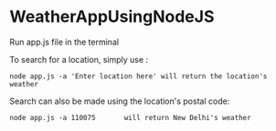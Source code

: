 # WeatherAppUsingNodeJS


Run app.js file in the terminal

To search for a location, simply use : 

    node app.js -a 'Enter location here' will return the location's weather

Search can also be made using the location's postal code: 
       
    node app.js -a 110075       will return New Delhi's weather 
